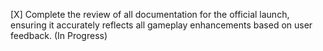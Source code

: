 [X] Complete the review of all documentation for the official launch, ensuring it accurately reflects all gameplay enhancements based on user feedback. (In Progress)